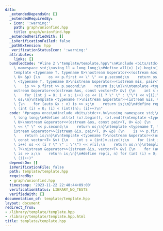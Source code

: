 ```yaml
---
data:
  _extendedDependsOn: []
  _extendedRequiredBy:
  - icon: ':warning:'
    path: graph/unionfind.hpp
    title: graph/unionfind.hpp
  _extendedVerifiedWith: []
  _isVerificationFailed: false
  _pathExtension: hpp
  _verificationStatusIcon: ':warning:'
  attributes:
    links: []
  bundledCode: "#line 2 \"template/template.hpp\"\n#include <bits/stdc++.h>\nusing\
    \ namespace std;\nusing ll = long long;\n#define all(x) (x).begin(), (x).end()\n\
    template <typename T, typename U>\nostream &operator<<(ostream &os, const pair<T,\
    \ U> &p) {\n    os << p.first << \" \" << p.second;\n    return os;\n}\ntemplate\
    \ <typename T, typename U>\nistream &operator>>(istream &is, pair<T, U> &p) {\n\
    \    is >> p.first >> p.second;\n    return is;\n}\n\ntemplate <typename T>\n\
    ostream &operator<<(ostream &os, const vector<T> &v) {\n    int s = (int)v.size();\n\
    \    for (int i = 0; i < s; i++) os << (i ? \" \" : \"\") << v[i];\n    return\
    \ os;\n}\ntemplate <typename T>\nistream &operator>>(istream &is, vector<T> &v)\
    \ {\n    for (auto &x : v) is >> x;\n    return is;\n}\n#define rep(i, n) for\
    \ (int (i) = 0; (i) < (int)(n); (i)++)\n"
  code: "#pragma once\n#include <bits/stdc++.h>\nusing namespace std;\nusing ll =\
    \ long long;\n#define all(x) (x).begin(), (x).end()\ntemplate <typename T, typename\
    \ U>\nostream &operator<<(ostream &os, const pair<T, U> &p) {\n    os << p.first\
    \ << \" \" << p.second;\n    return os;\n}\ntemplate <typename T, typename U>\n\
    istream &operator>>(istream &is, pair<T, U> &p) {\n    is >> p.first >> p.second;\n\
    \    return is;\n}\n\ntemplate <typename T>\nostream &operator<<(ostream &os,\
    \ const vector<T> &v) {\n    int s = (int)v.size();\n    for (int i = 0; i < s;\
    \ i++) os << (i ? \" \" : \"\") << v[i];\n    return os;\n}\ntemplate <typename\
    \ T>\nistream &operator>>(istream &is, vector<T> &v) {\n    for (auto &x : v)\
    \ is >> x;\n    return is;\n}\n#define rep(i, n) for (int (i) = 0; (i) < (int)(n);\
    \ (i)++)"
  dependsOn: []
  isVerificationFile: false
  path: template/template.hpp
  requiredBy:
  - graph/unionfind.hpp
  timestamp: '2023-11-22 22:40:44+09:00'
  verificationStatus: LIBRARY_NO_TESTS
  verifiedWith: []
documentation_of: template/template.hpp
layout: document
redirect_from:
- /library/template/template.hpp
- /library/template/template.hpp.html
title: template/template.hpp
---
```

